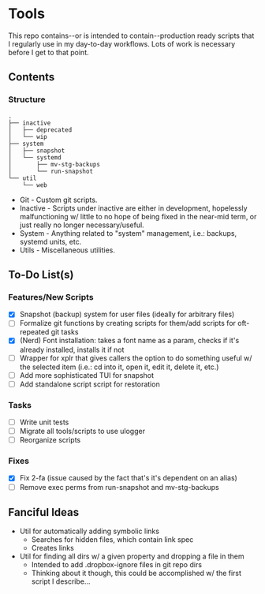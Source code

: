 # Tools

This repo contains--or is intended to contain--production ready scripts that I regularly use in my day-to-day workflows. Lots of work is necessary before I get to that point.

## Contents

### Structure

```
.
├── inactive
│   ├── deprecated
│   └── wip
├── system
│   ├── snapshot
│   └── systemd
│       ├── mv-stg-backups
│       └── run-snapshot
└── util
    └── web
```

* Git - Custom git scripts.
* Inactive - Scripts under inactive are either in development, hopelessly malfunctioning w/ little to no hope of being fixed in the near-mid term, or just really no longer necessary/useful.
* System - Anything related to "system" management, i.e.: backups, systemd units, etc.
* Utils - Miscellaneous utilities.

## To-Do List(s)

### Features/New Scripts

- [x] Snapshot (backup) system for user files (ideally for arbitrary files)
- [ ] Formalize git functions by creating scripts for them/add scripts for oft-repeated git tasks
- [x] (Nerd) Font installation: takes a font name as a param, checks if it's already installed, installs it if not
- [ ] Wrapper for xplr that gives callers the option to do something useful w/ the selected item (i.e.: cd into it, open it, edit it, delete it, etc.)
- [ ] Add more sophisticated TUI for snapshot
- [ ] Add standalone script script for restoration

### Tasks

- [ ] Write unit tests
- [ ] Migrate all tools/scripts to use ulogger
- [ ] Reorganize scripts

### Fixes

- [x] Fix 2-fa (issue caused by the fact that's it's dependent on an alias)
- [ ] Remove exec perms from run-snapshot and mv-stg-backups

## Fanciful Ideas

* Util for automatically adding symbolic links
  * Searches for hidden files, which contain link spec
  * Creates links
* Util for finding all dirs w/ a given property and dropping a file in them
  * Intended to add .dropbox-ignore files in git repo dirs
  * Thinking about it though, this could be accomplished w/ the first script I
    describe...

